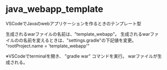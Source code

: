 # java_webapp_template
VSCodeでJavaのwebアプリケーションを作るときのテンプレート型

生成されるwarファイルの名前は、"template_webapp"。
生成されるwarファイルのの名前を変えるときは、"settings.gradle"の下記値を変更。
"rootProject.name = 'template_webapp'"

※VSCodeでterminalを開き、
"gradle war"
コマンドを実行。
warファイルが生成される。
